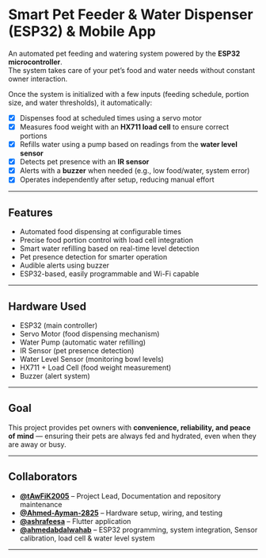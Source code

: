 # Smart Pet Feeder & Water Dispenser (ESP32) & Mobile App

An automated pet feeding and watering system powered by the **ESP32 microcontroller**.  
The system takes care of your pet’s food and water needs without constant owner interaction.  

Once the system is initialized with a few inputs (feeding schedule, portion size, and water thresholds), it automatically:  
- [x] Dispenses food at scheduled times using a servo motor  
- [x] Measures food weight with an **HX711 load cell** to ensure correct portions  
- [x] Refills water using a pump based on readings from the **water level sensor**  
- [x] Detects pet presence with an **IR sensor**  
- [x] Alerts with a **buzzer** when needed (e.g., low food/water, system error)  
- [x] Operates independently after setup, reducing manual effort  

---

## Features
- Automated food dispensing at configurable times  
- Precise food portion control with load cell integration  
- Smart water refilling based on real-time level detection  
- Pet presence detection for smarter operation  
- Audible alerts using buzzer  
- ESP32-based, easily programmable and Wi-Fi capable  

---

## Hardware Used
- ESP32 (main controller)  
- Servo Motor (food dispensing mechanism)  
- Water Pump (automatic water refilling)  
- IR Sensor (pet presence detection)  
- Water Level Sensor (monitoring bowl levels)  
- HX711 + Load Cell (food weight measurement)  
- Buzzer (alert system)  

---

## Goal
This project provides pet owners with **convenience, reliability, and peace of mind** — ensuring their pets are always fed and hydrated, even when they are away or busy.  

---

## Collaborators
- **[@tAwFiK2005](https://github.com/tAwFiK2005)** – Project Lead, Documentation and repository maintenance  
- **[@Ahmed-Ayman-2825](https://github.com/Ahmed-Ayman-2825)** – Hardware setup, wiring, and testing  
- **[@ashrafeesa](https://github.com/ashrafeesa)** – Flutter application 
- **[@ahmedabdalwahab](https://github.com/ahmedabdalwahab)** – ESP32 programming, system integration, Sensor calibration, load cell & water level system  

---
